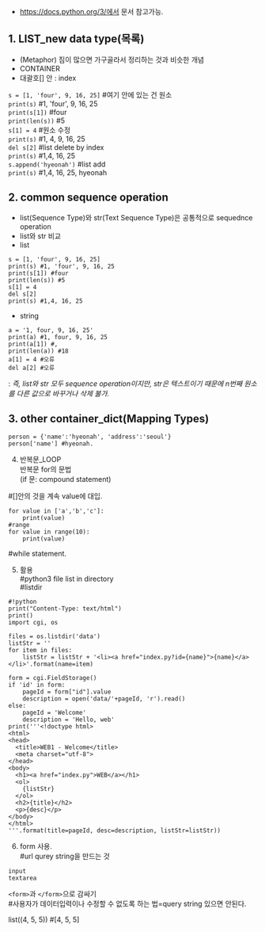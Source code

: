 + https://docs.python.org/3/에서 문서 참고가능.<br>

## 1. LIST_new data type(목록)<br>
+ (Metaphor) 짐이 많으면 가구골라서 정리하는 것과 비슷한 개념 <br>
+ CONTAINER <br>
+ 대괄호[] 안 : index <br>

`s = [1, 'four', 9, 16, 25]` #여기 안에 있는 건 원소 <br>
`print(s)` #1, 'four', 9, 16, 25 <br>
`print(s[1])` #four <br>
`print(len(s))` #5 <br>
`s[1] = 4` #원소 수정 <br>
`print(s)` #1, 4, 9, 16, 25 <br>
`del s[2]` #list delete by index <br>
`print(s)` #1,4, 16, 25 <br>
`s.append('hyeonah')` #list add <br>
`print(s)` #1,4, 16, 25, hyeonah <br>



## 2. common sequence operation <br>
+ list(Sequence Type)와 str(Text Sequence Type)은 공통적으로 sequednce operation <br>
+ list와 str 비교 <br>
+ list
```
s = [1, 'four', 9, 16, 25] 
print(s) #1, 'four', 9, 16, 25
print(s[1]) #four
print(len(s)) #5
s[1] = 4 
del s[2]
print(s) #1,4, 16, 25
```

+ string
```
a = '1, four, 9, 16, 25'
print(a) #1, four, 9, 16, 25
print(a[1]) #,
print(len(a)) #18
a[1] = 4 #오류
del a[2] #오류
```

: _즉, list와 str 모두 sequence operation이지만, str은 텍스트이기 때문에 n번째 원소를 다른 값으로 바꾸거나 삭제 불가._
    
## 3. other container_dict(Mapping Types)<br>
```
person = {'name':'hyeonah', 'address':'seoul'}
person['name'] #hyeonah.
```


4. 반복문_LOOP<br>
반복문 for의 문법<br>
(if 문: compound statement)

#[]안의 것을 계속 value에 대입.<br>
```
for value in ['a','b','c']:
    print(value)
#range
for value in range(10):
    print(value)
```

#while statement.<br>


5. 활용<br>
#python3 file list in directory<br>
#listdir<br>

```
#!python
print("Content-Type: text/html")
print()
import cgi, os

files = os.listdir('data')
listStr = ''
for item in files:
    listStr = listStr + '<li><a href="index.py?id={name}">{name}</a></li>'.format(name=item)

form = cgi.FieldStorage()
if 'id' in form:
    pageId = form["id"].value
    description = open('data/'+pageId, 'r').read()
else:
    pageId = 'Welcome'
    description = 'Hello, web'
print('''<!doctype html>
<html>
<head>
  <title>WEB1 - Welcome</title>
  <meta charset="utf-8">
</head>
<body>
  <h1><a href="index.py">WEB</a></h1>
  <ol>
    {listStr}
  </ol>
  <h2>{title}</h2>
  <p>{desc}</p>
</body>
</html>
'''.format(title=pageId, desc=description, listStr=listStr))
```

6. form 사용.<br>
#url qurey string을 만드는 것<br>
```
input
textarea
```
`<form>`과 `</form>`으로 감싸기<br>
#사용자가 데이터입력이나 수정할 수 없도록 하는 법=query string 있으면 안된다.<br>


<list>
list((4, 5, 5)) #[4, 5, 5]
